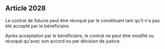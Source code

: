 Article 2028
----
Le contrat de fiducie peut être révoqué par le constituant tant qu'il n'a pas
été accepté par le bénéficiaire.

Après acceptation par le bénéficiaire, le contrat ne peut être modifié ou
révoqué qu'avec son accord ou par décision de justice.
